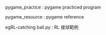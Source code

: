 pygame_practice : pygame practiced program 

pygame_resource : pygame reference

egRL-catching ball.py : RL 接球範例